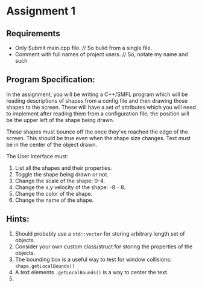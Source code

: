 # Assignment 1

## Requirements
- Only Submit main.cpp file. // So bulid from a single file.
- Comment with full names of project users. // So, notate my name and such

## Program Specification:
In the assignment, you will be writing a C++/SMFL program which will be reading descriptions of shapes from a config file and then drawing those shapes to the screen.
These will have a set of attributes which you will need to implement after reading them from a configuration file; the position will be the upper left of the shape being drawn.

These shapes must bounce off the once they've reached the edge of the screen.
This should be true even when the shape size changes.
Text must be in the center of the object drawn.


The User Interface must:
1. List all the shapes and their properties.
2. Toggle the shape being drawn or not.
3. Change the scale of the shape: 0-4.
4. Change the x,y velocity of the shape: -8 - 8.
5. Change the color of the shape.
6. Change the name of the shape.

## Hints:
1. Should probably use a `std::vector` for storing arbitrary length set of objects.
2. Consider your own custom class/struct for storing the properties of the objects.
3. The bounding box is a useful way to test for window collisions: `shape.getLocalBounds()`
4. A text elements `.getLocalBounds()` is a way to center the text.
5. 